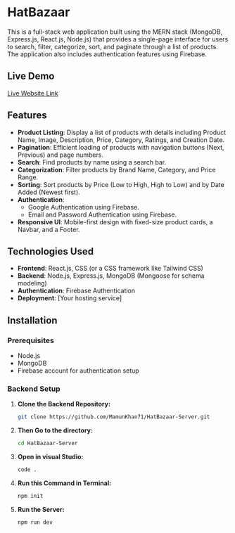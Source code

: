 ﻿# HatBazaar

This is a full-stack web application built using the MERN stack (MongoDB, Express.js, React.js, Node.js) that provides a single-page interface for users to search, filter, categorize, sort, and paginate through a list of products. The application also includes authentication features using Firebase.

## Live Demo

[Live Website Link](https://hatbazaar-2c879.web.app/)

## Features

- **Product Listing**: Display a list of products with details including Product Name, Image, Description, Price, Category, Ratings, and Creation Date.
- **Pagination**: Efficient loading of products with navigation buttons (Next, Previous) and page numbers.
- **Search**: Find products by name using a search bar.
- **Categorization**: Filter products by Brand Name, Category, and Price Range.
- **Sorting**: Sort products by Price (Low to High, High to Low) and by Date Added (Newest first).
- **Authentication**: 
  - Google Authentication using Firebase.
  - Email and Password Authentication using Firebase.
- **Responsive UI**: Mobile-first design with fixed-size product cards, a Navbar, and a Footer.

## Technologies Used

- **Frontend**: React.js, CSS (or a CSS framework like Tailwind CSS)
- **Backend**: Node.js, Express.js, MongoDB (Mongoose for schema modeling)
- **Authentication**: Firebase Authentication
- **Deployment**: [Your hosting service]

## Installation

### Prerequisites

- Node.js
- MongoDB
- Firebase account for authentication setup

### Backend Setup

1. **Clone the Backend Repository:**

   ```bash
   git clone https://github.com/MamunKhan71/HatBazaar-Server.git

2. **Then Go to the directory:**
   ```bash
   cd HatBazaar-Server
3. **Open in visual Studio:**
   ```bash
   code .
4. **Run this Command in Terminal:**
   ```bash
   npm init
5. **Run the Server:**
   ```bash
   npm run dev

 
 
